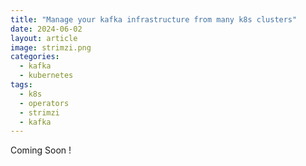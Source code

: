 ```yaml
---
title: "Manage your kafka infrastructure from many k8s clusters"
date: 2024-06-02
layout: article
image: strimzi.png
categories:
  - kafka
  - kubernetes
tags:
  - k8s
  - operators
  - strimzi
  - kafka
---
```



Coming Soon !